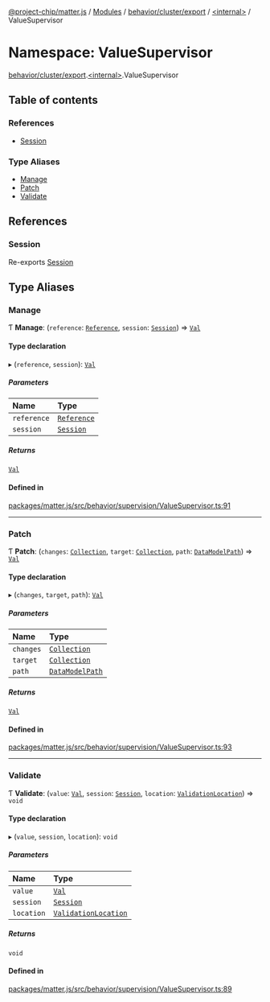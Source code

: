 [@project-chip/matter.js](../README.md) / [Modules](../modules.md) / [behavior/cluster/export](behavior_cluster_export.md) / [\<internal\>](behavior_cluster_export._internal_.md) / ValueSupervisor

# Namespace: ValueSupervisor

[behavior/cluster/export](behavior_cluster_export.md).[\<internal\>](behavior_cluster_export._internal_.md).ValueSupervisor

## Table of contents

### References

- [Session](behavior_cluster_export._internal_.ValueSupervisor.md#session)

### Type Aliases

- [Manage](behavior_cluster_export._internal_.ValueSupervisor.md#manage)
- [Patch](behavior_cluster_export._internal_.ValueSupervisor.md#patch)
- [Validate](behavior_cluster_export._internal_.ValueSupervisor.md#validate)

## References

### Session

Re-exports [Session](../interfaces/behavior_cluster_export._internal_.Session.md)

## Type Aliases

### Manage

Ƭ **Manage**: (`reference`: [`Reference`](../interfaces/behavior_cluster_export._internal_.Val.Reference.md), `session`: [`Session`](../interfaces/behavior_cluster_export._internal_.Session.md)) => [`Val`](behavior_cluster_export._internal_.md#val)

#### Type declaration

▸ (`reference`, `session`): [`Val`](behavior_cluster_export._internal_.md#val)

##### Parameters

| Name | Type |
| :------ | :------ |
| `reference` | [`Reference`](../interfaces/behavior_cluster_export._internal_.Val.Reference.md) |
| `session` | [`Session`](../interfaces/behavior_cluster_export._internal_.Session.md) |

##### Returns

[`Val`](behavior_cluster_export._internal_.md#val)

#### Defined in

[packages/matter.js/src/behavior/supervision/ValueSupervisor.ts:91](https://github.com/project-chip/matter.js/blob/5f71eedebdb9fa54338bde320c311bb359b7455d/packages/matter.js/src/behavior/supervision/ValueSupervisor.ts#L91)

___

### Patch

Ƭ **Patch**: (`changes`: [`Collection`](behavior_cluster_export._internal_.Val.md#collection), `target`: [`Collection`](behavior_cluster_export._internal_.Val.md#collection), `path`: [`DataModelPath`](../interfaces/behavior_cluster_export._internal_.DataModelPath.md)) => [`Val`](behavior_cluster_export._internal_.md#val)

#### Type declaration

▸ (`changes`, `target`, `path`): [`Val`](behavior_cluster_export._internal_.md#val)

##### Parameters

| Name | Type |
| :------ | :------ |
| `changes` | [`Collection`](behavior_cluster_export._internal_.Val.md#collection) |
| `target` | [`Collection`](behavior_cluster_export._internal_.Val.md#collection) |
| `path` | [`DataModelPath`](../interfaces/behavior_cluster_export._internal_.DataModelPath.md) |

##### Returns

[`Val`](behavior_cluster_export._internal_.md#val)

#### Defined in

[packages/matter.js/src/behavior/supervision/ValueSupervisor.ts:93](https://github.com/project-chip/matter.js/blob/5f71eedebdb9fa54338bde320c311bb359b7455d/packages/matter.js/src/behavior/supervision/ValueSupervisor.ts#L93)

___

### Validate

Ƭ **Validate**: (`value`: [`Val`](behavior_cluster_export._internal_.md#val), `session`: [`Session`](../interfaces/behavior_cluster_export._internal_.Session.md), `location`: [`ValidationLocation`](../interfaces/behavior_cluster_export._internal_.ValidationLocation-1.md)) => `void`

#### Type declaration

▸ (`value`, `session`, `location`): `void`

##### Parameters

| Name | Type |
| :------ | :------ |
| `value` | [`Val`](behavior_cluster_export._internal_.md#val) |
| `session` | [`Session`](../interfaces/behavior_cluster_export._internal_.Session.md) |
| `location` | [`ValidationLocation`](../interfaces/behavior_cluster_export._internal_.ValidationLocation-1.md) |

##### Returns

`void`

#### Defined in

[packages/matter.js/src/behavior/supervision/ValueSupervisor.ts:89](https://github.com/project-chip/matter.js/blob/5f71eedebdb9fa54338bde320c311bb359b7455d/packages/matter.js/src/behavior/supervision/ValueSupervisor.ts#L89)
